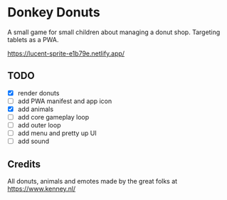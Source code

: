 # Donkey Donuts

A small game for small children about managing a donut shop. Targeting tablets as a PWA.

https://lucent-sprite-e1b79e.netlify.app/

## TODO

- [x] render donuts
- [ ] add PWA manifest and app icon
- [x] add animals
- [ ] add core gameplay loop
- [ ] add outer loop
- [ ] add menu and pretty up UI
- [ ] add sound

## Credits

All donuts, animals and emotes made by the great folks at https://www.kenney.nl/
